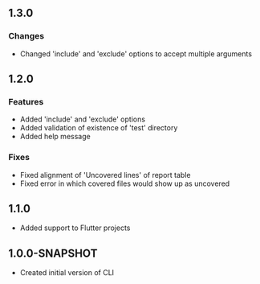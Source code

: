## 1.3.0

### Changes
- Changed 'include' and 'exclude' options to accept multiple arguments

## 1.2.0

### Features
- Added 'include' and 'exclude' options
- Added validation of existence of 'test' directory
- Added help message

### Fixes
- Fixed alignment of 'Uncovered lines' of report table
- Fixed error in which covered files would show up as uncovered

## 1.1.0

- Added support to Flutter projects

## 1.0.0-SNAPSHOT

- Created initial version of CLI
